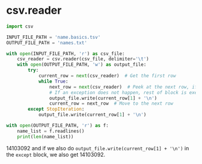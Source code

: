 # csv.reader

```python
import csv

INPUT_FILE_PATH = 'name.basics.tsv'
OUTPUT_FILE_PATH = 'names.txt'

with open(INPUT_FILE_PATH, 'r') as csv_file:
    csv_reader = csv.reader(csv_file, delimiter='\t')
    with open(OUTPUT_FILE_PATH, 'w') as output_file:
        try:
            current_row = next(csv_reader)  # Get the first row
            while True:
                next_row = next(csv_reader)  # Peek at the next row, if it exists
                # If an exception does not happen, rest of block is executed
                output_file.write(current_row[1] + '\n')
                current_row = next_row  # Move to the next row
        except StopIteration:
            output_file.write(current_row[1] + '\n')

with open(OUTPUT_FILE_PATH, 'r') as f:
    name_list = f.readlines()
    print(len(name_list))
```

14103092 and if we also do `output_file.write(current_row[1] + '\n')` in the `except` block, we also get 14103092.
